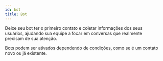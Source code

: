 ```yaml
---
id: bot
title: Bot
---
```


Deixe seu bot ter o primeiro contato e coletar informações dos seus usuários, ajudando sua equipe a focar em conversas que realmente precisam de sua atenção.
<!-- ![](../../img/plugin/add-plugin.PNG) -->

Bots podem ser ativados dependendo de condições, como se é um contato novo ou já existente.